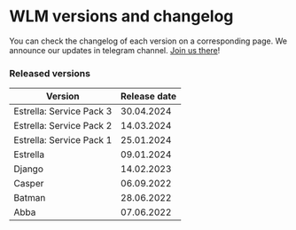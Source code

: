# WLM versions and changelog

You can check the changelog of each version on a corresponding page. We announce our updates in telegram channel. [Join us there](https://t.me/notifyteos)!

### Released versions <a href="#available-graph-api-versions" id="available-graph-api-versions"></a>

| Version                  | Release date |
| ------------------------ | ------------ |
| Estrella: Service Pack 3 | 30.04.2024   |
| Estrella: Service Pack 2 | 14.03.2024   |
| Estrella: Service Pack 1 | 25.01.2024   |
| Estrella                 | 09.01.2024   |
| Django                   | 14.02.2023   |
| Casper                   | 06.09.2022   |
| Batman                   | 28.06.2022   |
| Abba                     | 07.06.2022   |
